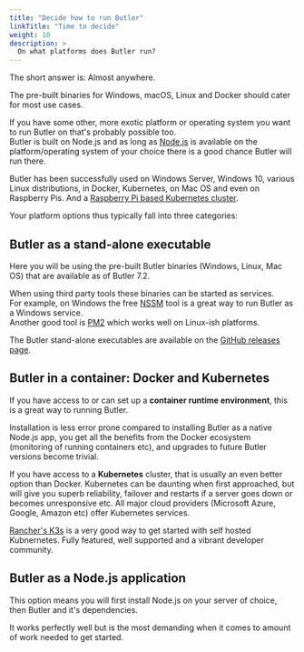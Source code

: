 ```yaml
---
title: "Decide how to run Butler"
linkTitle: "Time to decide"
weight: 10
description: >
  On what platforms does Butler run?
---
```


The short answer is: Almost anywhere.  

The pre-built binaries for Windows, macOS, Linux and Docker should cater for most use cases.  

If you have some other, more exotic platform or operating system you want to run Butler on that's probably possible too.  
Butler is built on Node.js and as long as [Node.js](https://nodejs.org/) is available on the platform/operating system of your choice there is a good chance Butler will run there.

Butler has been successfully used on Windows Server, Windows 10, various Linux distributions, in Docker, Kubernetes, on Mac OS and even on Raspberry Pis. And a [Raspberry Pi based Kubernetes cluster](https://medium.com/ptarmigan-labs/butler-devops-tools-for-qlik-sense-running-on-raspberry-pi-based-kubernetes-cluster-6301c57b0ce7).

Your platform options thus typically fall into three categories:

## Butler as a stand-alone executable

Here you will be using the pre-built Butler binaries (Windows, Linux, Mac OS) that are available as of Butler 7.2.

When using third party tools these binaries can be started as services.  
For example, on Windows the free [NSSM](https://nssm.cc) tool is a great way to run Butler as a Windows service.  
Another good tool is [PM2](https://pm2.keymetrics.io) which works well on Linux-ish platforms.

The Butler stand-alone executables are available on the [GitHub releases page](https://github.com/ptarmiganlabs/butler/releases).

## Butler in a container: Docker and Kubernetes

If you have access to or can set up a **container runtime environment**, this is a great way to running Butler.

Installation is less error prone compared to installing Butler as a native Node.js app, you get all the benefits from the Docker ecosystem (monitoring of running containers etc), and upgrades to future Butler versions become trivial.

If you have access to a **Kubernetes** cluster, that is usually an even better option than Docker. Kubernetes can be daunting when first approached, but will give you superb reliability, failover and restarts if a server goes down or becomes unresponsive etc. All major cloud providers (Microsoft Azure, Google, Amazon etc) offer Kubernetes services.

[Rancher's K3s](https://k3s.io/) is a very good way to get started with self hosted Kubnernetes. Fully featured, well supported and a vibrant developer community.

## Butler as a Node.js application

This option means you will first install Node.js on your server of choice, then Butler and it's dependencies.

It works perfectly well but is the most demanding when it comes to amount of work needed to get started.
